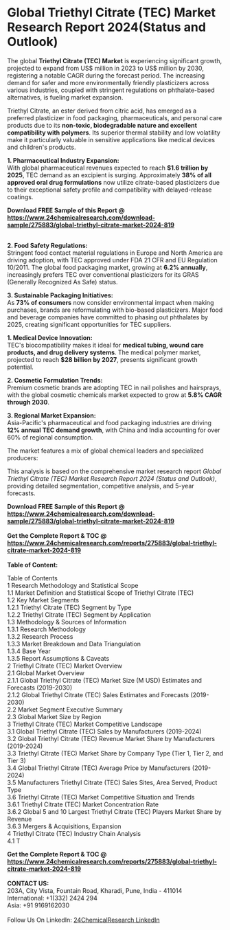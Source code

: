 <h1>Global Triethyl Citrate (TEC) Market Research Report 2024(Status and Outlook)</h1><p>The global <strong>Triethyl Citrate (TEC) Market</strong> is experiencing significant growth, projected to expand from US$ million in 2023 to US$ million by 2030, registering a notable CAGR during the forecast period. The increasing demand for safer and more environmentally friendly plasticizers across various industries, coupled with stringent regulations on phthalate-based alternatives, is fueling market expansion.</p><p>Triethyl Citrate, an ester derived from citric acid, has emerged as a preferred plasticizer in food packaging, pharmaceuticals, and personal care products due to its <strong>non-toxic, biodegradable nature and excellent compatibility with polymers</strong>. Its superior thermal stability and low volatility make it particularly valuable in sensitive applications like medical devices and children's products.</p><p><strong>1. Pharmaceutical Industry Expansion:</strong><br>
With global pharmaceutical revenues expected to reach <strong>$1.6 trillion by 2025</strong>, TEC demand as an excipient is surging. Approximately <strong>38% of all approved oral drug formulations</strong> now utilize citrate-based plasticizers due to their exceptional safety profile and compatibility with delayed-release coatings.</p><div><b>Download FREE Sample of this Report @ 
            <a href="https://www.24chemicalresearch.com/download-sample/275883/global-triethyl-citrate-market-2024-819">
            https://www.24chemicalresearch.com/download-sample/275883/global-triethyl-citrate-market-2024-819</a></b></div><br><p><strong>2. Food Safety Regulations:</strong><br>
Stringent food contact material regulations in Europe and North America are driving adoption, with TEC approved under FDA 21 CFR and EU Regulation 10/2011. The global food packaging market, growing at <strong>6.2% annually</strong>, increasingly prefers TEC over conventional plasticizers for its GRAS (Generally Recognized As Safe) status.</p><p><strong>3. Sustainable Packaging Initiatives:</strong><br>
As <strong>73% of consumers</strong> now consider environmental impact when making purchases, brands are reformulating with bio-based plasticizers. Major food and beverage companies have committed to phasing out phthalates by 2025, creating significant opportunities for TEC suppliers.</p><p><strong>1. Medical Device Innovation:</strong><br>
TEC's biocompatibility makes it ideal for <strong>medical tubing, wound care products, and drug delivery systems</strong>. The medical polymer market, projected to reach <strong>$28 billion by 2027</strong>, presents significant growth potential.</p><p><strong>2. Cosmetic Formulation Trends:</strong><br>
Premium cosmetic brands are adopting TEC in nail polishes and hairsprays, with the global cosmetic chemicals market expected to grow at <strong>5.8% CAGR through 2030</strong>.</p><p><strong>3. Regional Market Expansion:</strong><br>
Asia-Pacific's pharmaceutical and food packaging industries are driving <strong>12% annual TEC demand growth</strong>, with China and India accounting for over 60% of regional consumption.</p><p>The market features a mix of global chemical leaders and specialized producers:</p><p>This analysis is based on the comprehensive market research report <em>Global Triethyl Citrate (TEC) Market Research Report 2024 (Status and Outlook)</em>, providing detailed segmentation, competitive analysis, and 5-year forecasts.</p><div><b>Download FREE Sample of this Report @ 
            <a href="https://www.24chemicalresearch.com/download-sample/275883/global-triethyl-citrate-market-2024-819">
            https://www.24chemicalresearch.com/download-sample/275883/global-triethyl-citrate-market-2024-819</a></b></div><br><div><b>Get the Complete Report & TOC @ 
            <a href="https://www.24chemicalresearch.com/reports/275883/global-triethyl-citrate-market-2024-819">
            https://www.24chemicalresearch.com/reports/275883/global-triethyl-citrate-market-2024-819</a></b></div><br>
            <b>Table of Content:</b><p>Table of Contents<br />
1 Research Methodology and Statistical Scope<br />
1.1 Market Definition and Statistical Scope of Triethyl Citrate (TEC)<br />
1.2 Key Market Segments<br />
1.2.1 Triethyl Citrate (TEC) Segment by Type<br />
1.2.2 Triethyl Citrate (TEC) Segment by Application<br />
1.3 Methodology & Sources of Information<br />
1.3.1 Research Methodology<br />
1.3.2 Research Process<br />
1.3.3 Market Breakdown and Data Triangulation<br />
1.3.4 Base Year<br />
1.3.5 Report Assumptions & Caveats<br />
2 Triethyl Citrate (TEC) Market Overview<br />
2.1 Global Market Overview<br />
2.1.1 Global Triethyl Citrate (TEC) Market Size (M USD) Estimates and Forecasts (2019-2030)<br />
2.1.2 Global Triethyl Citrate (TEC) Sales Estimates and Forecasts (2019-2030)<br />
2.2 Market Segment Executive Summary<br />
2.3 Global Market Size by Region<br />
3 Triethyl Citrate (TEC) Market Competitive Landscape<br />
3.1 Global Triethyl Citrate (TEC) Sales by Manufacturers (2019-2024)<br />
3.2 Global Triethyl Citrate (TEC) Revenue Market Share by Manufacturers (2019-2024)<br />
3.3 Triethyl Citrate (TEC) Market Share by Company Type (Tier 1, Tier 2, and Tier 3)<br />
3.4 Global Triethyl Citrate (TEC) Average Price by Manufacturers (2019-2024)<br />
3.5 Manufacturers Triethyl Citrate (TEC) Sales Sites, Area Served, Product Type<br />
3.6 Triethyl Citrate (TEC) Market Competitive Situation and Trends<br />
3.6.1 Triethyl Citrate (TEC) Market Concentration Rate<br />
3.6.2 Global 5 and 10 Largest Triethyl Citrate (TEC) Players Market Share by Revenue<br />
3.6.3 Mergers & Acquisitions, Expansion<br />
4 Triethyl Citrate (TEC) Industry Chain Analysis<br />
4.1 T</p><div><b>Get the Complete Report & TOC @ 
            <a href="https://www.24chemicalresearch.com/reports/275883/global-triethyl-citrate-market-2024-819">
            https://www.24chemicalresearch.com/reports/275883/global-triethyl-citrate-market-2024-819</a></b></div><br><b>CONTACT US:</b><br>
            203A, City Vista, Fountain Road, Kharadi, Pune, India - 411014<br>
            International: +1(332) 2424 294<br>
            Asia: +91 9169162030 <br><br>
            Follow Us On LinkedIn: <a href="https://www.linkedin.com/company/24chemicalresearch/">24ChemicalResearch LinkedIn</a>